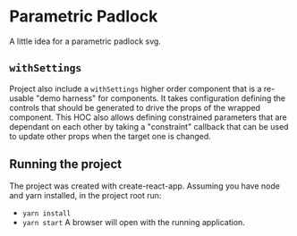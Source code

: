 # Parametric Padlock
A little idea for a parametric padlock svg.

## `withSettings`
Project also include a `withSettings` higher order component that is a re-usable "demo harness" for components.  It takes configuration defining the controls that should be generated to drive the props of the wrapped component.  This HOC also allows defining constrained parameters that are dependant on each other by taking a "constraint" callback that can be used to update other props when the target one is changed.

## Running the project
The project was created with create-react-app.  Assuming you have node and yarn installed, in the project root run:
- `yarn install`
- `yarn start`
A browser will open with the running application.